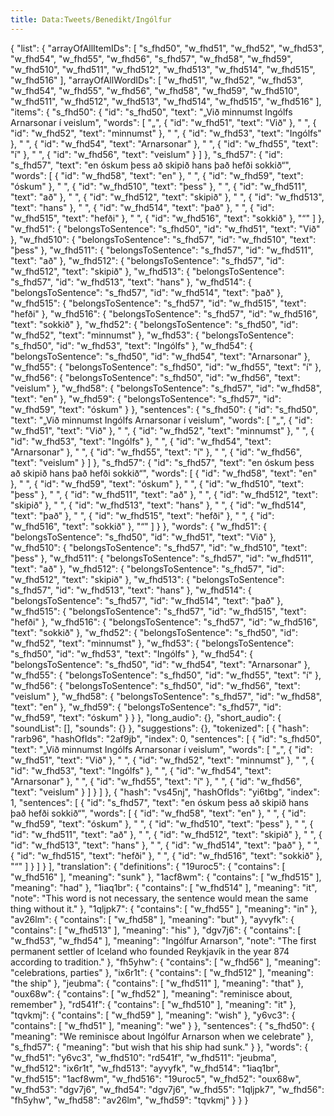 ```yaml
---
title: Data:Tweets/Benedikt/Ingólfur
---
```


{
    "list": {
        "arrayOfAllItemIDs": [
            "s_fhd50",
            "w_fhd51",
            "w_fhd52",
            "w_fhd53",
            "w_fhd54",
            "w_fhd55",
            "w_fhd56",
            "s_fhd57",
            "w_fhd58",
            "w_fhd59",
            "w_fhd510",
            "w_fhd511",
            "w_fhd512",
            "w_fhd513",
            "w_fhd514",
            "w_fhd515",
            "w_fhd516"
        ],
        "arrayOfAllWordIDs": [
            "w_fhd51",
            "w_fhd52",
            "w_fhd53",
            "w_fhd54",
            "w_fhd55",
            "w_fhd56",
            "w_fhd58",
            "w_fhd59",
            "w_fhd510",
            "w_fhd511",
            "w_fhd512",
            "w_fhd513",
            "w_fhd514",
            "w_fhd515",
            "w_fhd516"
        ],
        "items": {
            "s_fhd50": {
                "id": "s_fhd50",
                "text": "„Við minnumst Ingólfs Arnarsonar í veislum",
                "words": [
                    "„",
                    {
                        "id": "w_fhd51",
                        "text": "Við"
                    },
                    " ",
                    {
                        "id": "w_fhd52",
                        "text": "minnumst"
                    },
                    " ",
                    {
                        "id": "w_fhd53",
                        "text": "Ingólfs"
                    },
                    " ",
                    {
                        "id": "w_fhd54",
                        "text": "Arnarsonar"
                    },
                    " ",
                    {
                        "id": "w_fhd55",
                        "text": "í"
                    },
                    " ",
                    {
                        "id": "w_fhd56",
                        "text": "veislum"
                    }
                ]
            },
            "s_fhd57": {
                "id": "s_fhd57",
                "text": "en óskum þess að skipið hans það hefði sokkið“",
                "words": [
                    {
                        "id": "w_fhd58",
                        "text": "en"
                    },
                    " ",
                    {
                        "id": "w_fhd59",
                        "text": "óskum"
                    },
                    " ",
                    {
                        "id": "w_fhd510",
                        "text": "þess"
                    },
                    " ",
                    {
                        "id": "w_fhd511",
                        "text": "að"
                    },
                    " ",
                    {
                        "id": "w_fhd512",
                        "text": "skipið"
                    },
                    " ",
                    {
                        "id": "w_fhd513",
                        "text": "hans"
                    },
                    " ",
                    {
                        "id": "w_fhd514",
                        "text": "það"
                    },
                    " ",
                    {
                        "id": "w_fhd515",
                        "text": "hefði"
                    },
                    " ",
                    {
                        "id": "w_fhd516",
                        "text": "sokkið"
                    },
                    "“"
                ]
            },
            "w_fhd51": {
                "belongsToSentence": "s_fhd50",
                "id": "w_fhd51",
                "text": "Við"
            },
            "w_fhd510": {
                "belongsToSentence": "s_fhd57",
                "id": "w_fhd510",
                "text": "þess"
            },
            "w_fhd511": {
                "belongsToSentence": "s_fhd57",
                "id": "w_fhd511",
                "text": "að"
            },
            "w_fhd512": {
                "belongsToSentence": "s_fhd57",
                "id": "w_fhd512",
                "text": "skipið"
            },
            "w_fhd513": {
                "belongsToSentence": "s_fhd57",
                "id": "w_fhd513",
                "text": "hans"
            },
            "w_fhd514": {
                "belongsToSentence": "s_fhd57",
                "id": "w_fhd514",
                "text": "það"
            },
            "w_fhd515": {
                "belongsToSentence": "s_fhd57",
                "id": "w_fhd515",
                "text": "hefði"
            },
            "w_fhd516": {
                "belongsToSentence": "s_fhd57",
                "id": "w_fhd516",
                "text": "sokkið"
            },
            "w_fhd52": {
                "belongsToSentence": "s_fhd50",
                "id": "w_fhd52",
                "text": "minnumst"
            },
            "w_fhd53": {
                "belongsToSentence": "s_fhd50",
                "id": "w_fhd53",
                "text": "Ingólfs"
            },
            "w_fhd54": {
                "belongsToSentence": "s_fhd50",
                "id": "w_fhd54",
                "text": "Arnarsonar"
            },
            "w_fhd55": {
                "belongsToSentence": "s_fhd50",
                "id": "w_fhd55",
                "text": "í"
            },
            "w_fhd56": {
                "belongsToSentence": "s_fhd50",
                "id": "w_fhd56",
                "text": "veislum"
            },
            "w_fhd58": {
                "belongsToSentence": "s_fhd57",
                "id": "w_fhd58",
                "text": "en"
            },
            "w_fhd59": {
                "belongsToSentence": "s_fhd57",
                "id": "w_fhd59",
                "text": "óskum"
            }
        },
        "sentences": {
            "s_fhd50": {
                "id": "s_fhd50",
                "text": "„Við minnumst Ingólfs Arnarsonar í veislum",
                "words": [
                    "„",
                    {
                        "id": "w_fhd51",
                        "text": "Við"
                    },
                    " ",
                    {
                        "id": "w_fhd52",
                        "text": "minnumst"
                    },
                    " ",
                    {
                        "id": "w_fhd53",
                        "text": "Ingólfs"
                    },
                    " ",
                    {
                        "id": "w_fhd54",
                        "text": "Arnarsonar"
                    },
                    " ",
                    {
                        "id": "w_fhd55",
                        "text": "í"
                    },
                    " ",
                    {
                        "id": "w_fhd56",
                        "text": "veislum"
                    }
                ]
            },
            "s_fhd57": {
                "id": "s_fhd57",
                "text": "en óskum þess að skipið hans það hefði sokkið“",
                "words": [
                    {
                        "id": "w_fhd58",
                        "text": "en"
                    },
                    " ",
                    {
                        "id": "w_fhd59",
                        "text": "óskum"
                    },
                    " ",
                    {
                        "id": "w_fhd510",
                        "text": "þess"
                    },
                    " ",
                    {
                        "id": "w_fhd511",
                        "text": "að"
                    },
                    " ",
                    {
                        "id": "w_fhd512",
                        "text": "skipið"
                    },
                    " ",
                    {
                        "id": "w_fhd513",
                        "text": "hans"
                    },
                    " ",
                    {
                        "id": "w_fhd514",
                        "text": "það"
                    },
                    " ",
                    {
                        "id": "w_fhd515",
                        "text": "hefði"
                    },
                    " ",
                    {
                        "id": "w_fhd516",
                        "text": "sokkið"
                    },
                    "“"
                ]
            }
        },
        "words": {
            "w_fhd51": {
                "belongsToSentence": "s_fhd50",
                "id": "w_fhd51",
                "text": "Við"
            },
            "w_fhd510": {
                "belongsToSentence": "s_fhd57",
                "id": "w_fhd510",
                "text": "þess"
            },
            "w_fhd511": {
                "belongsToSentence": "s_fhd57",
                "id": "w_fhd511",
                "text": "að"
            },
            "w_fhd512": {
                "belongsToSentence": "s_fhd57",
                "id": "w_fhd512",
                "text": "skipið"
            },
            "w_fhd513": {
                "belongsToSentence": "s_fhd57",
                "id": "w_fhd513",
                "text": "hans"
            },
            "w_fhd514": {
                "belongsToSentence": "s_fhd57",
                "id": "w_fhd514",
                "text": "það"
            },
            "w_fhd515": {
                "belongsToSentence": "s_fhd57",
                "id": "w_fhd515",
                "text": "hefði"
            },
            "w_fhd516": {
                "belongsToSentence": "s_fhd57",
                "id": "w_fhd516",
                "text": "sokkið"
            },
            "w_fhd52": {
                "belongsToSentence": "s_fhd50",
                "id": "w_fhd52",
                "text": "minnumst"
            },
            "w_fhd53": {
                "belongsToSentence": "s_fhd50",
                "id": "w_fhd53",
                "text": "Ingólfs"
            },
            "w_fhd54": {
                "belongsToSentence": "s_fhd50",
                "id": "w_fhd54",
                "text": "Arnarsonar"
            },
            "w_fhd55": {
                "belongsToSentence": "s_fhd50",
                "id": "w_fhd55",
                "text": "í"
            },
            "w_fhd56": {
                "belongsToSentence": "s_fhd50",
                "id": "w_fhd56",
                "text": "veislum"
            },
            "w_fhd58": {
                "belongsToSentence": "s_fhd57",
                "id": "w_fhd58",
                "text": "en"
            },
            "w_fhd59": {
                "belongsToSentence": "s_fhd57",
                "id": "w_fhd59",
                "text": "óskum"
            }
        }
    },
    "long_audio": {},
    "short_audio": {
        "soundList": [],
        "sounds": {}
    },
    "suggestions": {},
    "tokenized": [
        {
            "hash": "rarb96",
            "hashOfIds": "2af9jb",
            "index": 0,
            "sentences": [
                {
                    "id": "s_fhd50",
                    "text": "„Við minnumst Ingólfs Arnarsonar í veislum",
                    "words": [
                        "„",
                        {
                            "id": "w_fhd51",
                            "text": "Við"
                        },
                        " ",
                        {
                            "id": "w_fhd52",
                            "text": "minnumst"
                        },
                        " ",
                        {
                            "id": "w_fhd53",
                            "text": "Ingólfs"
                        },
                        " ",
                        {
                            "id": "w_fhd54",
                            "text": "Arnarsonar"
                        },
                        " ",
                        {
                            "id": "w_fhd55",
                            "text": "í"
                        },
                        " ",
                        {
                            "id": "w_fhd56",
                            "text": "veislum"
                        }
                    ]
                }
            ]
        },
        {
            "hash": "vs45nj",
            "hashOfIds": "yi6tbg",
            "index": 1,
            "sentences": [
                {
                    "id": "s_fhd57",
                    "text": "en óskum þess að skipið hans það hefði sokkið“",
                    "words": [
                        {
                            "id": "w_fhd58",
                            "text": "en"
                        },
                        " ",
                        {
                            "id": "w_fhd59",
                            "text": "óskum"
                        },
                        " ",
                        {
                            "id": "w_fhd510",
                            "text": "þess"
                        },
                        " ",
                        {
                            "id": "w_fhd511",
                            "text": "að"
                        },
                        " ",
                        {
                            "id": "w_fhd512",
                            "text": "skipið"
                        },
                        " ",
                        {
                            "id": "w_fhd513",
                            "text": "hans"
                        },
                        " ",
                        {
                            "id": "w_fhd514",
                            "text": "það"
                        },
                        " ",
                        {
                            "id": "w_fhd515",
                            "text": "hefði"
                        },
                        " ",
                        {
                            "id": "w_fhd516",
                            "text": "sokkið"
                        },
                        "“"
                    ]
                }
            ]
        }
    ],
    "translation": {
        "definitions": {
            "19uroc5": {
                "contains": [
                    "w_fhd516"
                ],
                "meaning": "sunk"
            },
            "1acf8wm": {
                "contains": [
                    "w_fhd515"
                ],
                "meaning": "had"
            },
            "1iaq1br": {
                "contains": [
                    "w_fhd514"
                ],
                "meaning": "it",
                "note": "This word is not necessary, the sentence would mean the same thing without it."
            },
            "1qljpk7": {
                "contains": [
                    "w_fhd55"
                ],
                "meaning": "in"
            },
            "av26lm": {
                "contains": [
                    "w_fhd58"
                ],
                "meaning": "but"
            },
            "ayvyfk": {
                "contains": [
                    "w_fhd513"
                ],
                "meaning": "his"
            },
            "dgv7j6": {
                "contains": [
                    "w_fhd53",
                    "w_fhd54"
                ],
                "meaning": "Ingólfur Arnarson",
                "note": "The first permanent settler of Iceland who founded Reykjavík in the year 874 according to tradition."
            },
            "fh5yhw": {
                "contains": [
                    "w_fhd56"
                ],
                "meaning": "celebrations, parties"
            },
            "ix6r1t": {
                "contains": [
                    "w_fhd512"
                ],
                "meaning": "the ship"
            },
            "jeubma": {
                "contains": [
                    "w_fhd511"
                ],
                "meaning": "that"
            },
            "oux68w": {
                "contains": [
                    "w_fhd52"
                ],
                "meaning": "reminisce about, remember"
            },
            "rd541f": {
                "contains": [
                    "w_fhd510"
                ],
                "meaning": "it"
            },
            "tqvkmj": {
                "contains": [
                    "w_fhd59"
                ],
                "meaning": "wish"
            },
            "y6vc3": {
                "contains": [
                    "w_fhd51"
                ],
                "meaning": "we"
            }
        },
        "sentences": {
            "s_fhd50": {
                "meaning": "We reminisce about Ingólfur Arnarson when we celebrate"
            },
            "s_fhd57": {
                "meaning": "but wish that his ship had sunk."
            }
        },
        "words": {
            "w_fhd51": "y6vc3",
            "w_fhd510": "rd541f",
            "w_fhd511": "jeubma",
            "w_fhd512": "ix6r1t",
            "w_fhd513": "ayvyfk",
            "w_fhd514": "1iaq1br",
            "w_fhd515": "1acf8wm",
            "w_fhd516": "19uroc5",
            "w_fhd52": "oux68w",
            "w_fhd53": "dgv7j6",
            "w_fhd54": "dgv7j6",
            "w_fhd55": "1qljpk7",
            "w_fhd56": "fh5yhw",
            "w_fhd58": "av26lm",
            "w_fhd59": "tqvkmj"
        }
    }
}